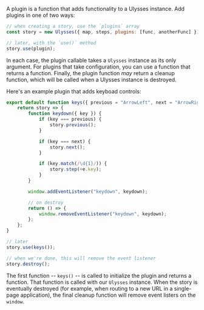 A plugin is a function that adds functionality to a Ulysses instance. Add plugins in one of two ways:

```js
// when creating a story, use the `plugins` array
const story = new Ulysses({ map, steps, plugins: [func, anotherFunc] });

// later, with the `use()` method
story.use(plugin);
```

In each case, the plugin callable takes a `Ulysses` instance as its only argument. For plugins that take configuration, you can use a function that returns a function. Finally, the plugin function _may_ return a cleanup function, which will be called when a Ulysses instance is destroyed.

Here's an example plugin that adds keyboad controls:

```js
export default function keys({ previous = "ArrowLeft", next = "ArrowRight" } = {}) {
	return story => {
		function keydown({ key }) {
			if (key === previous) {
				story.previous();
			}

			if (key === next) {
				story.next();
			}

			if (key.match(/\d{1}/)) {
				story.step(+e.key);
			}
		}

		window.addEventListener("keydown", keydown);

		// on destroy
		return () => {
			window.removeEventListener("keydown", keydown);
		};
	};
}

// later
story.use(keys());

// when we're done, this will remove the event listener
story.destroy();
```

The first function -- `keys()` -- is called to initialize the plugin and returns a function. That function is called with our `Ulysses` instance. When the story is eventually destroyed (for example, when routing to a new URL in a single-page application), the final cleanup function will remove event listers on the `window`.
